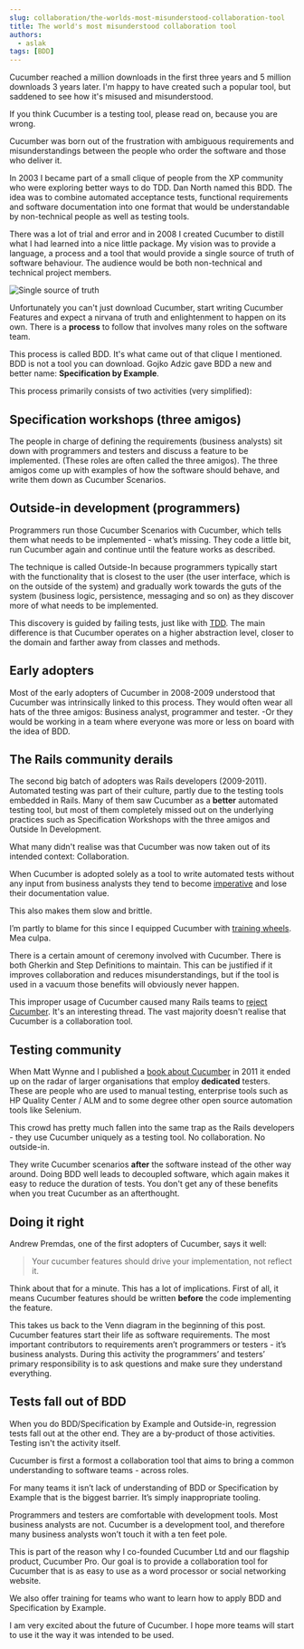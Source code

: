 ```yaml
---
slug: collaboration/the-worlds-most-misunderstood-collaboration-tool
title: The world's most misunderstood collaboration tool
authors:
  - aslak
tags: [BDD]
---
```


Cucumber reached a million downloads in the first three years and 5 million downloads 3 years later. I'm happy to have created such a popular tool, but saddened to see how it's misused and misunderstood.

If you think Cucumber is a testing tool, please read on, because you are wrong.

Cucumber was born out of the frustration with ambiguous requirements and misunderstandings between the people who order the software and those who deliver it.

<!-- truncate -->

In 2003 I became part of a small clique of people from the XP community who were exploring better ways to do TDD. Dan North named this BDD. The idea was to combine automated acceptance tests, functional requirements and software documentation into one format that would be understandable by non-technical people as well as testing tools.

There was a lot of trial and error and in 2008 I created Cucumber to distill what I had learned into a nice little package. My vision was to provide a language, a process and a tool that would provide a single source of truth of software behaviour. The audience would be both non-technical and technical project members.

![Single source of truth](/img/blog/0a02f0bfd1a8dfebb1de2838828723e419cc6d2882d4bd3a15ede6923a4e7619.png)

Unfortunately you can't just download Cucumber, start writing Cucumber Features and expect a nirvana of truth and enlightenment to happen on its own. There is a **process** to follow that involves many roles on the software team.

This process is called BDD. It's what came out of that clique I mentioned. BDD is not a tool you can download. Gojko Adzic gave BDD a new and better name: **Specification by Example**.

This process primarily consists of two activities (very simplified):

## Specification workshops (three amigos)

The people in charge of defining the requirements (business analysts) sit down with programmers and testers and discuss a feature to be implemented. (These roles are often called the three amigos). The three amigos come up with examples of how the software should behave, and write them down as Cucumber Scenarios.

## Outside-in development (programmers)

Programmers run those Cucumber Scenarios with Cucumber, which tells them what needs to be implemented - what’s missing. They code a little bit, run Cucumber again and continue until the feature works as described.

The technique is called Outside-In because programmers typically start with the functionality that is closest to the user (the user interface, which is on the outside of the system) and gradually work towards the guts of the system (business logic, persistence, messaging and so on) as they discover more of what needs to be implemented.

This discovery is guided by failing tests, just like with [TDD](http://en.wikipedia.org/wiki/Test-driven_development). The main difference is that Cucumber operates on a higher abstraction level, closer to the domain and farther away from classes and methods.

## Early adopters

Most of the early adopters of Cucumber in 2008-2009 understood that Cucumber was intrinsically linked to this process. They would often wear all hats of the three amigos: Business analyst, programmer and tester. -Or they would be working in a team where everyone was more or less on board with the idea of BDD.

## The Rails community derails

The second big batch of adopters was Rails developers (2009-2011). Automated testing was part of their culture, partly due to the testing tools embedded in Rails. Many of them saw Cucumber as a **better** automated testing tool, but most of them completely missed out on the underlying practices such as Specification Workshops with the three amigos and Outside In Development.

What many didn't realise was that Cucumber was now taken out of its intended context: Collaboration.

When Cucumber is adopted solely as a tool to write automated tests without any input from business analysts they tend to become [imperative](http://benmabey.com/2008/05/19/imperative-vs-declarative-scenarios-in-user-stories.html) and lose their documentation value.

This also makes them slow and brittle.

I’m partly to blame for this since I equipped Cucumber with [training wheels](http://aslakhellesoy.com/post/11055981222/the-training-wheels-came-off). Mea culpa.

There is a certain amount of ceremony involved with Cucumber. There is both Gherkin and Step Definitions to maintain. This can be justified if it improves collaboration and reduces misunderstandings, but if the tool is used in a vacuum those benefits will obviously never happen.

This improper usage of Cucumber caused many Rails teams to [reject Cucumber](https://news.ycombinator.com/item?id=6411787). It's an interesting thread. The vast majority doesn't realise that Cucumber is a collaboration tool.

## Testing community

When Matt Wynne and I published a [book about Cucumber](http://pragprog.com/book/hwcuc/the-cucumber-book) in 2011 it ended up on the radar of larger organisations that employ **dedicated** testers. These are people who are used to manual testing, enterprise tools such as HP Quality Center / ALM and to some degree other open source automation tools like Selenium.

This crowd has pretty much fallen into the same trap as the Rails developers - they use Cucumber uniquely as a testing tool. No collaboration. No outside-in.

They write Cucumber scenarios **after** the software instead of the other way around. Doing BDD well leads to decoupled software, which again makes it easy to reduce the duration of tests. You don't get any of these benefits when you treat Cucumber as an afterthought.

## Doing it right

Andrew Premdas, one of the first adopters of Cucumber, says it well:

> Your cucumber features should drive your implementation, not reflect it.

Think about that for a minute. This has a lot of implications. First of all, it means Cucumber features should be written **before** the code implementing the feature.

This takes us back to the Venn diagram in the beginning of this post. Cucumber features start their life as software requirements. The most important contributors to requirements aren’t programmers or testers - it’s business analysts. During this activity the programmers’ and testers’ primary responsibility is to ask questions and make sure they understand everything.

## Tests fall out of BDD

When you do BDD/Specification by Example and Outside-in, regression tests fall out at the other end. They are a by-product of those activities. Testing isn't the activity itself.

Cucumber is first a formost a collaboration tool that aims to bring a common understanding to software teams - across roles.

For many teams it isn’t lack of understanding of BDD or Specification by Example that is the biggest barrier. It’s simply inappropriate tooling.

Programmers and testers are comfortable with development tools. Most business analysts are not. Cucumber is a development tool, and therefore many business analysts won’t touch it with a ten feet pole.

This is part of the reason why I co-founded Cucumber Ltd and our flagship product, Cucumber Pro. Our goal is to provide a collaboration tool for Cucumber that is as easy to use as a word processor or social networking website.

We also offer training for teams who want to learn how to apply BDD and Specification by Example.

I am very excited about the future of Cucumber. I hope more teams will start to use it the way it was intended to be used.